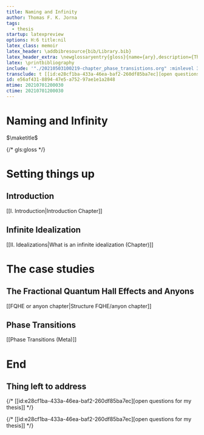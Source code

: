 ```yaml
---
title: Naming and Infinity
author: Thomas F. K. Jorna
tags:
  - thesis
startup: latexpreview
options: H:6 title:nil
latex_class: memoir
latex_header: \addbibresource{bib/Library.bib}
latex_header_extra: \newglossaryentry{gloss}{name={ary},description={This is a glossary link}}
latex: \printbibliography
include: '"./20210503100219-chapter_phase_transistions.org" :minlevel 3'
transclude: t [[id:e28cf1ba-433a-46ea-baf2-260df85ba7ec][open questions for my thesis]]
id: e56af431-8894-47e5-a752-97ae1e1a2848
mtime: 20210701200030
ctime: 20210701200030
---
```


# Naming and Infinity

$\maketitle$



{/* gls:gloss */}



# Setting things up

## Introduction

[[I. Introduction|Introduction Chapter]]

## Infinite Idealization

[[II. Idealizations|What is an infinite idealization (Chapter)]]

# The case studies

## The Fractional Quantum Hall Effects and Anyons

[[FQHE or anyon chapter|Structure FQHE/anyon chapter]]

## Phase Transitions

[[Phase Transitions (Meta)]]

# End

## Thing left to address

{/* [[id:e28cf1ba-433a-46ea-baf2-260df85ba7ec][open questions for my thesis]] */}

{/* [[id:e28cf1ba-433a-46ea-baf2-260df85ba7ec][open questions for my thesis]]
 */}
